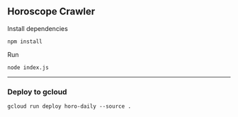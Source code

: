 ## Horoscope Crawler

Install dependencies

```
npm install
```

Run

```
node index.js

```

---

### Deploy to gcloud

```
gcloud run deploy horo-daily --source .
```
